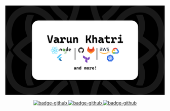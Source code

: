 <div>

![Varun Khatri](https://github.com/khatrivarun/khatrivarun/blob/main/logo.png)

</div>
<div align = "center">

<a href='https://github.com/khatrivarun'>
<img src='https://img.shields.io/badge/GitHub-khatrivarun-inactive?style=for-the-badge&logo=github&logoColor=white' border='0' alt='badge-github'/>
</a>

<a href='mailto:varun.h.khatri.dev@protonmail'>
<img src='https://img.shields.io/badge/ProtonMail-varun.h.khatri.dev-inactive?style=for-the-badge&logo=protonmail&logoColor=white' border='0' alt='badge-github'/>
</a>

<a href='https://bit.ly/varuncv'>
<img src='https://img.shields.io/badge/Resume-Varun Khatri-inactive?style=for-the-badge&logo=adobe&logoColor=white' border='0' alt='badge-github'/>
</a>

</div>
